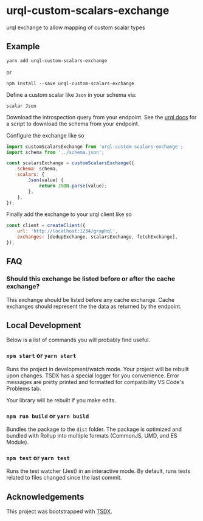 # urql-custom-scalars-exchange

urql exchange to allow mapping of custom scalar types

## Example

```sh
yarn add urql-custom-scalars-exchange
```

or

```
npm install --save urql-custom-scalars-exchange
```

Define a custom scalar like `Json` in your schema via:

```gql
scalar Json
```

Download the introspection query from your endpoint. See the [urql docs](https://formidable.com/open-source/urql/docs/graphcache/schema-awareness/#getting-your-schema) for a script to download the schema from your endpoint.

Configure the exchange like so

```js
import customScalarsExchange from 'urql-custom-scalars-exchange';
import schema from '../schema.json';

const scalarsExchange = customScalarsExchange({
    schema: schema,
    scalars: {
        Json(value) {
            return JSON.parse(value);
        },
    },
});
```

Finally add the exchange to your urql client like so

```js
const client = createClient({
    url: 'http://localhost:1234/graphql',
    exchanges: [dedupExchange, scalarsExchange, fetchExchange],
});
```

## FAQ

### Should this exchange be listed before or after the cache exchange?

This exchange should be listed before any cache exchange. Cache exchanges
should represent the the data as returned by the endpoint.

## Local Development

Below is a list of commands you will probably find useful.

### `npm start` or `yarn start`

Runs the project in development/watch mode. Your project will be rebuilt upon
changes. TSDX has a special logger for you convenience. Error messages are
pretty printed and formatted for compatibility VS Code's Problems tab.

Your library will be rebuilt if you make edits.

### `npm run build` or `yarn build`

Bundles the package to the `dist` folder. The package is optimized and bundled
with Rollup into multiple formats (CommonJS, UMD, and ES Module).

### `npm test` or `yarn test`

Runs the test watcher (Jest) in an interactive mode. By default, runs tests
related to files changed since the last commit.

## Acknowledgements

This project was bootstrapped with [TSDX](https://github.com/jaredpalmer/tsdx).
